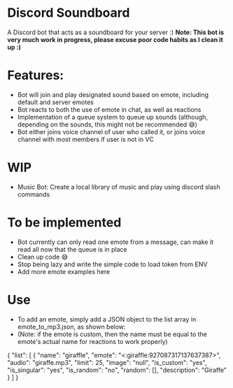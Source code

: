 # Discord Soundboard
A Discord bot that acts as a soundboard for your server :)
**Note: This bot is very much work in progress, please excuse poor code habits as I clean it up :)**

# Features:
- Bot will join and play designated sound based on emote, including default and server emotes
- Bot reacts to both the use of emote in chat, as well as reactions
- Implementation of a queue system to queue up sounds (although, depending on the sounds, this might not be recommended 😅)
- Bot either joins voice channel of user who called it, or joins voice channel with most members if user is not in VC

# WIP
- Music Bot: Create a local library of music and play using discord slash commands

# To be implemented
- Bot currently can only read one emote from a message, can make it read all now that the queue is in place
- Clean up code 😅
- Stop being lazy and write the simple code to load token from ENV
- Add more emote examples here

# Use
- To add an emote, simply add a JSON object to the list array in emote_to_mp3.json, as shown below:
- (Note: if the emote is custom, then the name must be equal to the emote's actual name for reactions to work properly)


{
  "list":
  [
    {
      "name": "giraffle",
      "emote": "<:giraffle:927087317137637387>",
      "audio": "giraffe.mp3",
      "limit": 25,
      "image": "null",
      "is_custom": "yes",
      "is_singular": "yes",
      "is_random": "no",
      "random": [],
      "description": "Giraffe"
    }
  ]
}
